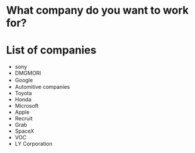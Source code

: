 # What company do you want to work for?

# List of companies
- sony
- DMGMORI
- Google　
- Automitive companies
- Toyota
- Honda
- Microsoft
- Apple
- Recruit
- Grab
- SpaceX
- VOC
- LY Corporation

